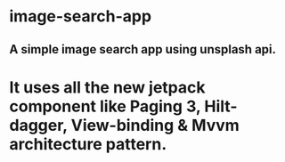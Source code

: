 # image-search-app

## A simple image search app using unsplash api.

# It uses all the new jetpack component like Paging 3, Hilt-dagger, View-binding & Mvvm architecture pattern.
